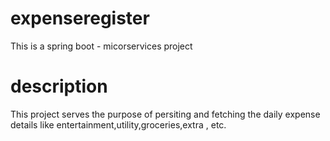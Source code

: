 # expenseregister

This is a spring boot - micorservices project

# description

This project serves the purpose of persiting and fetching the daily expense details like entertainment,utility,groceries,extra , etc.
